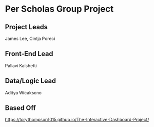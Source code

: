 # Per Scholas Group Project

## Project Leads

James Lee, Cintja Poreci

## Front-End Lead

Pallavi Kalshetti

## Data/Logic Lead

Aditya Wicaksono

## Based Off

https://torythompson1015.github.io/The-Interactive-Dashboard-Project/

